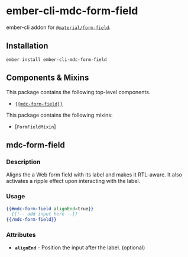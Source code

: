ember-cli-mdc-form-field
======================

ember-cli addon for [`@material/form-field`](https://github.com/material-components/material-components-web/tree/master/packages/mdc-form-field).

Installation
------------

    ember install ember-cli-mdc-form-field

Components & Mixins
-------------------

This package contains the following top-level components.

* [`{{mdc-form-field}}`](#mdc-form-field)

This package contains the following mixins:

* [`FormFieldMixin`]

mdc-form-field
---------------------

### Description

Aligns the a Web form field with its label and makes it RTL-aware. It also activates 
a ripple effect upon interacting with the label.

### Usage

```handlebars
{{#mdc-form-field alignEnd=true}}
  {{!-- add input here --}}
{{/mdc-form-field}}
```

### Attributes

* **`alignEnd`** - Position the input after the label. (optional)
